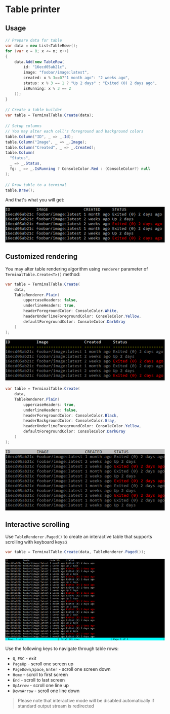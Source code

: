 # Table printer

## Usage

```csharp
// Prepare data for table
var data = new List<TableRow>();
for (var x = 0; x <= n; x++)
{
    data.Add(new TableRow(
        id: "16ecd05ab21c",
        image: "foobar/image:latest",
        created: x % 3==0?"1 month ago": "2 weeks ago",
        status: x % 3 == 1 ? "Up 2 days" : "Exited (0) 2 days ago",
        isRunning: x % 3 == 2
    ));
}

// Create a table builder
var table = TerminalTable.Create(data);

// Setup columns
// You may alter each cell's foreground and background colors
table.Column("ID", _ => _.Id);
table.Column("Image", _ => _.Image);
table.Column("Created", _ => _.Created);
table.Column(
  "Status",
  _ => _.Status,
  fg: _ => _.IsRunning ? ConsoleColor.Red : (ConsoleColor?) null
);

// Draw table to a terminal
table.Draw();
```

And that's what you will get:

![](table.png)

## Customized rendering

You may alter table rendering algorithm using `renderer` parameter of `TerminalTable.Create<T>()` method:

```csharp
var table = TerminalTable.Create(
    data,
    TableRenderer.Plain(
        uppercaseHeaders: false,
        underlineHeaders: true,
        headerForegroundColor: ConsoleColor.White,
        headerUnderlineForegroundColor: ConsoleColor.Yellow,
        defaultForegroundColor: ConsoleColor.DarkGray
    )
);
```

![](custom-renderer-1.png)

```csharp
var table = TerminalTable.Create(
    data,
    TableRenderer.Plain(
        uppercaseHeaders: true,
        underlineHeaders: false,
        headerForegroundColor: ConsoleColor.Black,
        headerBackgroundColor: ConsoleColor.Gray,
        headerUnderlineForegroundColor: ConsoleColor.Yellow,
        defaultForegroundColor: ConsoleColor.DarkGray
    )
);
```

![](custom-renderer-2.png)

## Interactive scrolling

Use `TableRenderer.Paged()` to create an interactive table that supports scrolling with keyboard keys:\

```csharp
var table = TerminalTable.Create(data, TableRenderer.Paged());
```

![](scrolling.png)

Use the following keys to navigate through table rows:

* `Q`, `ESC` - exit
* `PageUp` - scroll one screen up
* `PageDown`,`Space`, `Enter` - scroll one screen down
* `Home` - scroll to first screen
* `End` - scroll to last screen
* `UpArrow` - scroll one line up
* `DownArrow` - scroll one line down

> Please note that interactive mode will be disabled automatically if standard output stream is redirected
